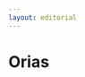 ```yaml
---
layout: editorial
---
```


# Orias

<figure><img src="../../../../../../../../../../.gitbook/assets/Screenshot 2023-12-22 at 10.53.18 AM.png" alt=""><figcaption></figcaption></figure>
